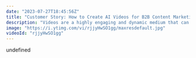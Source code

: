 ```yaml
---
date: "2023-07-27T18:45:56Z"
title: "Customer Story: How to Create AI Videos for B2B Content Marketing"
description: "Videos are a highly engaging and dynamic medium that can effectively capture and retain the attention of B2B audiences—allowing businesses to convey complex information visually appealing and concisely, making it easier for customers to understand their products or services. They also help build trust, as B2B purchases often involve significant investments and long-term commitments. Video marketing enables companies to showcase their expertise, demonstrate their products in action, and provide customer testimonials, which help build trust and credibility with potential buyers.\nHeyGen is a b2b solution that allows customers to create AI videos at scale. Fast and affordable, saving your team time and money. No camera, no crew, no problem.\n\nThe webinar will be a live interview where our CEO and Co-Founder, Josh Xu, will discuss a customer success story with Tim Benniks, who created an Avatar Lite using HeyGen AI technology, became a brand ambassador, and developed a b2b marketing strategy for his company.     \n\nTake advantage of this exciting and informative live and interactive webinar. We will also be giving a five-minute credit to attendees to start creating AI videos at scale. Join us and discover the power of HeyGen AI.\n\nWhen: Thursday, July 27, 11:00 am PST/ 2:00 pm EST"
image: "https://i.ytimg.com/vi/rjjyHwSO1gg/maxresdefault.jpg"
videoId: "rjjyHwSO1gg"
---
```


undefined